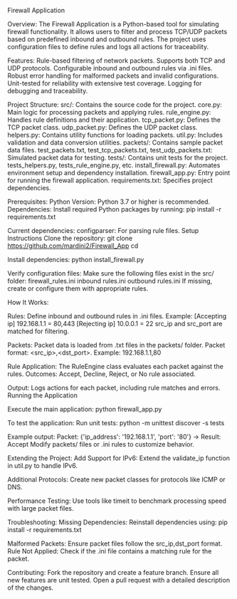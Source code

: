 Firewall Application

Overview:
The Firewall Application is a Python-based tool for simulating firewall functionality. It allows users to filter and process TCP/UDP packets based on predefined inbound and outbound rules. The project uses configuration files to define rules and logs all actions for traceability.



Features:
Rule-based filtering of network packets.
Supports both TCP and UDP protocols.
Configurable inbound and outbound rules via .ini files.
Robust error handling for malformed packets and invalid configurations.
Unit-tested for reliability with extensive test coverage.
Logging for debugging and traceability.



Project Structure:
src/: Contains the source code for the project.
core.py: Main logic for processing packets and applying rules.
rule_engine.py: Handles rule definitions and their application.
tcp_packet.py: Defines the TCP packet class.
udp_packet.py: Defines the UDP packet class.
helpers.py: Contains utility functions for loading packets.
util.py: Includes validation and data conversion utilities.
packets/: Contains sample packet data files.
test_packets.txt, test_tcp_packets.txt, test_udp_packets.txt: Simulated packet data for testing.
tests/: Contains unit tests for the project.
tests_helpers.py, tests_rule_engine.py, etc.
install_firewall.py: Automates environment setup and dependency installation.
firewall_app.py: Entry point for running the firewall application.
requirements.txt: Specifies project dependencies.



Prerequisites:
Python Version:
Python 3.7 or higher is recommended.
Dependencies:
Install required Python packages by running:
pip install -r requirements.txt

Current dependencies:
configparser: For parsing rule files.
Setup Instructions
Clone the repository:
git clone https://github.com/mardini2/Firewall_App
cd <repository-folder>

Install dependencies:
python install_firewall.py

Verify configuration files:
Make sure the following files exist in the src/ folder:
firewall_rules.ini
inbound rules.ini
outbound rules.ini
If missing, create or configure them with appropriate rules.



How It Works:

Rules:
Define inbound and outbound rules in .ini files. Example:
[Accepting ip]
192.168.1.1 = 80,443
[Rejecting ip]
10.0.0.1 = 22
src_ip and src_port are matched for filtering.

Packets:
Packet data is loaded from .txt files in the packets/ folder.
Packet format: <src_ip>,<dst_port>. Example:
192.168.1.1,80

Rule Application:
The RuleEngine class evaluates each packet against the rules.
Outcomes: Accept, Decline, Reject, or No rule associated.

Output:
Logs actions for each packet, including rule matches and errors.
Running the Application

Execute the main application:
python firewall_app.py



To test the application:
Run unit tests:
python -m unittest discover -s tests

Example output:
Packet: {'ip_address': '192.168.1.1', 'port': '80'} -> Result: Accept
Modify packets/ files or .ini rules to customize behavior.



Extending the Project:
Add Support for IPv6:
Extend the validate_ip function in util.py to handle IPv6.

Additional Protocols:
Create new packet classes for protocols like ICMP or DNS.

Performance Testing:
Use tools like timeit to benchmark processing speed with large packet files.



Troubleshooting:
Missing Dependencies:
Reinstall dependencies using:
pip install -r requirements.txt

Malformed Packets:
Ensure packet files follow the src_ip,dst_port format.
Rule Not Applied:
Check if the .ini file contains a matching rule for the packet.



Contributing:
Fork the repository and create a feature branch.
Ensure all new features are unit tested.
Open a pull request with a detailed description of the changes.
